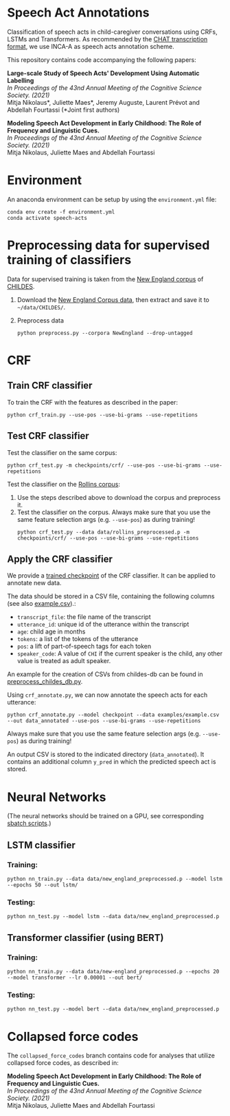 # Speech Act Annotations
Classification of speech acts in child-caregiver conversations using CRFs, LSTMs and Transformers.
As recommended by the [CHAT transcription format](https://talkbank.org/manuals/CHAT.pdf), we use INCA-A as speech acts
annotation scheme.

This repository contains code accompanying the following papers:  

**Large-scale Study of Speech Acts' Development Using Automatic Labelling**  
_In Proceedings of the 43nd Annual Meeting of the Cognitive Science Society. (2021)_  
Mitja Nikolaus*, Juliette Maes*, Jeremy Auguste, Laurent Prévot and Abdellah Fourtassi (*Joint first authors)

**Modeling Speech Act Development in Early Childhood: The Role of Frequency and Linguistic Cues.**  
_In Proceedings of the 43nd Annual Meeting of the Cognitive Science Society. (2021)_  
Mitja Nikolaus, Juliette Maes and Abdellah Fourtassi


# Environment
An anaconda environment can be setup by using the `environment.yml` file:
```
conda env create -f environment.yml
conda activate speech-acts
```

# Preprocessing data for supervised training of classifiers

Data for supervised training is taken from the [New England corpus](https://childes.talkbank.org/access/Eng-NA/NewEngland.html) of [CHILDES](https://childes.talkbank.org/access/).

1. Download the [New England Corpus data](https://childes.talkbank.org/data/Eng-NA/NewEngland.zip),
then extract and save it to `~/data/CHILDES/`.

2. Preprocess data
    ```
    python preprocess.py --corpora NewEngland --drop-untagged
   ```
  
# CRF
## Train CRF classifier

To train the CRF with the features as described in the paper:
```
python crf_train.py --use-pos --use-bi-grams --use-repetitions
```

## Test CRF classifier

Test the classifier on the same corpus:
```
python crf_test.py -m checkpoints/crf/ --use-pos --use-bi-grams --use-repetitions
```

Test the classifier on the [Rollins corpus](https://childes.talkbank.org/access/Eng-NA/Rollins.html):
1. Use the steps described above to download the corpus and preprocess it.
2. Test the classifier on the corpus. Always make sure that you use the same feature selection args
(e.g. `--use-pos`) as during training!
   ```
   python crf_test.py --data data/rollins_preprocessed.p -m checkpoints/crf/ --use-pos --use-bi-grams --use-repetitions
   ```
   
## Apply the CRF classifier

We provide a [trained checkpoint](checkpoint) of the CRF classifier. It can be applied to annotate new data.

The data should be stored in a CSV file, containing the following columns 
(see also [example.csv](examples/example.csv)).:
- `transcript_file`: the file name of the transcript
- `utterance_id`: unique id of the utterance within the transcript  
- `age`: child age in months
- `tokens`: a list of the tokens of the utterance
- `pos`: a lift of part-of-speech tags for each token
- `speaker_code`: A value of `CHI` if the current speaker is the child, any other value is treated as adult speaker. 
 
An example for the creation of CSVs from
childes-db can be found in [preprocess_childes_db.py](preprocess_childes_db.py.).

Using `crf_annotate.py`, we can now annotate the speech acts for each utterance:
```
python crf_annotate.py --model checkpoint --data examples/example.csv --out data_annotated --use-pos --use-bi-grams --use-repetitions
```
Always make sure that you use the same feature selection args
(e.g. `--use-pos`) as during training!

An output CSV is stored to the indicated directory (`data_annotated`). It contains an additional column `y_pred` 
in which the predicted speech act is stored.

# Neural Networks
(The neural networks should be trained on a GPU, see corresponding [sbatch scripts](sbatch-scripts).)

## LSTM classifier
### Training:
```
python nn_train.py --data data/new_england_preprocessed.p --model lstm --epochs 50 --out lstm/
```

### Testing:
```
python nn_test.py --model lstm --data data/new_england_preprocessed.p
```

## Transformer classifier (using BERT)
### Training:
```
python nn_train.py --data data/new-england_preprocessed.p --epochs 20 --model transformer --lr 0.00001 --out bert/
```

### Testing:
```
python nn_test.py --model bert --data data/new_england_preprocessed.p
```

# Collapsed force codes
The `collapsed_force_codes` branch contains code for analyses that utilize collapsed force codes, as described in:

**Modeling Speech Act Development in Early Childhood: The Role of Frequency and Linguistic Cues.**  
_In Proceedings of the 43nd Annual Meeting of the Cognitive Science Society. (2021)_  
Mitja Nikolaus, Juliette Maes and Abdellah Fourtassi

